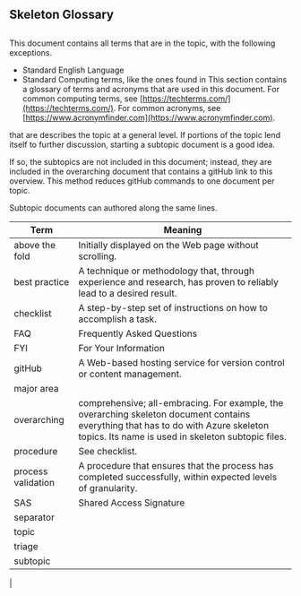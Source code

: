 <a name="skeleton-glossary"></a>
## Skeleton Glossary

<!-- topic name is a level 2 at the beginning of the doc.  Including the major area in the name is optional. -->

<a name="major-area-topic"></a>
## <major-area> <topic>

<!--  The Glossary is a required document.  -->

This document contains all terms that are in the topic, with the following exceptions.
* Standard English Language
* Standard Computing terms, like the ones found in This section contains a glossary of terms and acronyms that are used in this document. For common computing terms, see [https://techterms.com/](https://techterms.com/). For common acronyms, see [https://www.acronymfinder.com](https://www.acronymfinder.com).

 that are describes the topic at a general level.  If portions of the topic lend itself to further discussion, starting a subtopic document is a good idea.

If so, the subtopics are not included in this document; instead, they are included in the overarching document that contains a gitHub link to  this overview.  This method reduces gitHub commands to one document per topic.

Subtopic documents can authored along the same lines.


| Term           | Meaning |
| -------------- | -------- |
| above the fold | Initially displayed on the Web page without scrolling. |
| best practice  | A technique or methodology that, through experience and research, has proven to reliably lead to a desired result. |
| checklist      | A step-by-step set of instructions on how to accomplish a task. |
| FAQ            | Frequently Asked Questions |
| FYI            | For Your Information 
| gitHub         | A Web-based hosting service for version control or content management. |
| major area     | 
| overarching    | comprehensive; all-embracing. For example, the overarching skeleton document contains everything that has to do with Azure skeleton topics. Its name is used in skeleton subtopic files.  |
| procedure      | See checklist. |
| process validation | A procedure that ensures that the process has completed successfully, within expected levels of granularity. |
| SAS | Shared Access Signature |
| separator  |
| topic |
| triage |
| subtopic |
| 